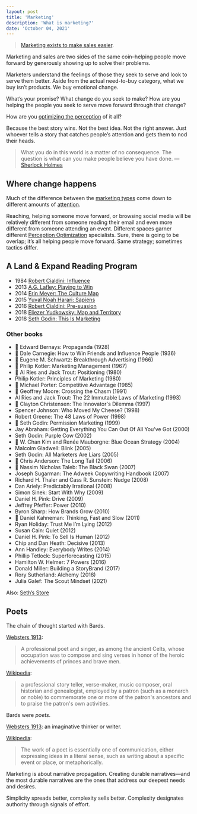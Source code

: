 ```yaml
---
layout: post
title: 'Marketing'
description: 'What is marketing?'
date: 'October 04, 2021'
---
```


> [Marketing exists to make sales easier]((https://kellblog.com/2020/04/26/marketing-exists-to-make-sales-easier/)).

Marketing and sales are two sides of the same coin–helping people move forward by generously showing up to solve their problems.

Marketers understand the feelings of those they seek to serve and look to serve them better. Aside from the actual need-to-buy category, what we buy isn’t products. We buy emotional change.

What’s your promise? What change do you seek to make? How are you helping the people you seek to serve move forward through that change?

How are you [optimizing the perception](https://lukasmurdock.com/perception-optimization/) of it all?

Because the best story wins. Not the best idea. Not the right answer. Just whoever tells a story that catches people’s attention and gets them to nod their heads.

> What you do in this world is a matter of no consequence. The question is what can you make people believe you have done.
> — [Sherlock Holmes](https://www.goodreads.com/quotes/62701-what-you-do-in-this-world-is-a-matter-of)


## Where change happens
Much of the difference between the [marketing types](https://lukasmurdock.com/marketing-differentiation/) come down to different amounts of [attention](https://lukasmurdock.com/attention/).

Reaching, helping someone move forward, or browsing social media will be relatively different from someone reading their email and even more different from someone attending an event. Different spaces garner different [Perception Optimization](https://lukasmurdock.com/perception-optimization/) specialists. Sure, there is going to be overlap; it’s all helping people move forward. Same strategy; sometimes tactics differ.

## A Land & Expand Reading Program
- 1984 [Robert Cialdini: Influence](https://www.goodreads.com/book/show/28815.Influence)
- 2013 [A.G. Lafley: Playing to Win](https://www.amazon.com/dp/B00AJVJ1HI/ref=dp-kindle-redirect?_encoding=UTF8&btkr=1)
- 2014 [Erin Meyer: The Culture Map](https://erinmeyer.com/books/the-culture-map/)
- 2015 [Yuval Noah Harari: Sapiens](https://www.ynharari.com/book/sapiens-2/)
- 2016 [Robert Cialdini: Pre-suasion](https://www.amazon.com/Pre-Suasion-Revolutionary-Way-Influence-Persuade-ebook/dp/B01C36E2YS)
- 2018 [Eliezer Yudkowsky: Map and Territory](https://www.amazon.com/gp/product/B07LDF7J3Q?notRedirectToSDP=1&ref_=dbs_mng_calw_0&storeType=ebooks)
- 2018 [Seth Godin: This Is Marketing](https://seths.blog/tim/)


### Other books
- 🌳 Edward Bernays: Propaganda (1928)
- 🌳 Dale Carnegie: How to Win Friends and Influence People (1936)
- 🌳 Eugene M. Schwartz: Breakthrough Advertising (1966)
- 🌳 Philip Kotler: Marketing Management (1967)
- 🌳 Al Ries and Jack Trout: Positioning (1980)
- Philip Kotler: Principles of Marketing (1980)
- 🌳 Michael Porter: Competitive Advantage (1985)
- 🌳 Geoffrey Moore: Crossing the Chasm (1991)
- Al Ries and Jack Trout: The 22 Immutable Laws of Marketing (1993)
- 🌳 Clayton Christensen: The Innovator's Dilemma (1997)
- Spencer Johnson: Who Moved My Cheese? (1998)
- Robert Greene: The 48 Laws of Power (1998)
- 🌳 Seth Godin: Permission Marketing (1999)
- Jay Abraham: Getting Everything You Can Out Of All You’ve Got (2000)
- Seth Godin: Purple Cow (2002)
- 🌳 W. Chan Kim and Renée Mauborgne: Blue Ocean Strategy (2004)
- Malcolm Gladwell: Blink (2005)
- Seth Godin: All Marketers Are Liars (2005)
- 🌳 Chris Anderson: The Long Tail (2006)
- 🌳 Nassim Nicholas Taleb: The Black Swan (2007)
- Joseph Sugarman: The Adweek Copywriting Handbook (2007)
- Richard H. Thaler and‎ Cass R. Sunstein: Nudge (2008)
- Dan Ariely: Predictably Irrational (2008)
- Simon Sinek: Start With Why (2009)
- Daniel H. Pink: Drive (2009)
- Jeffrey Pfeffer: Power (2010)
- Byron Sharp: How Brands Grow (2010)
- 🌳 Daniel Kahneman: Thinking, Fast and Slow (2011)
- Ryan Holiday: Trust Me I’m Lying (2012)
- Susan Cain: Quiet (2012)
- Daniel H. Pink: To Sell Is Human (2012)
- Chip and Dan Heath: Decisive (2013)
- Ann Handley: Everybody Writes (2014)
- Phillip Tetlock: Superforecasting (2015)
- Hamilton W. Helmer: 7 Powers (2016)
- Donald Miller: Building a StoryBrand (2017)
- Rory Sutherland: Alchemy (2018)
- Julia Galef: The Scout Mindset (2021)


Also: [Seth’s Store](https://seths.store/)

## Poets

The chain of thought started with Bards.

[Websters 1913](https://www.websters1913.com/words/Bard):
> A professional poet and singer, as among the ancient Celts, whose occupation was to compose and sing verses in honor of the heroic achievements of princes and brave men.

[Wikipedia](https://en.wikipedia.org/wiki/Bard):
> a professional story teller, verse-maker, music composer, oral historian and genealogist, employed by a patron (such as a monarch or noble) to commemorate one or more of the patron's ancestors and to praise the patron's own activities.

Bards were *poets*.

[Websters 1913](https://www.websters1913.com/words/Poet): an imaginative thinker or writer.

[Wikipedia](https://en.wikipedia.org/wiki/Poet):
> The work of a poet is essentially one of communication, either expressing ideas in a literal sense, such as writing about a specific event or place, or metaphorically.

Marketing is about narrative propagation. Creating durable narratives—and the most durable narratives are the ones that address our deepest needs and desires.

Simplicity spreads better, complexity sells better. Complexity designates authority through signals of effort.
